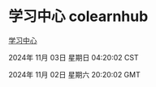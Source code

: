 # 学习中心 colearnhub
[学习中心](http://219.139.197.74:56308/colearnhub/)

2024年 11月 03日 星期日 04:20:02 CST

2024年 11月 02日 星期六 20:20:02 GMT
